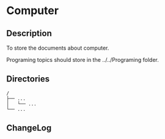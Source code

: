 # Computer

## Description

To store the documents about computer.

Programing topics should store in the ../../Programing folder.


## Directories

```
/
├── ...
│   └── ...
└── ...
```


## ChangeLog


